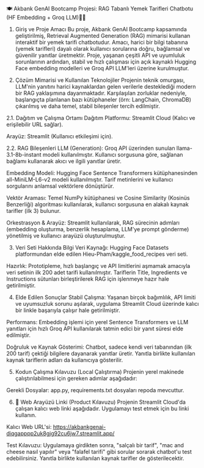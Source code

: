 
🍽️ Akbank GenAI Bootcamp Projesi: RAG Tabanlı Yemek Tarifleri Chatbotu (HF Embedding + Groq LLM)🥐🍳
1. Giriş ve Proje Amacı
Bu proje, Akbank GenAI Bootcamp kapsamında geliştirilmiş, Retrieval Augmented Generation (RAG) mimarisi kullanan interaktif bir yemek tarifi chatbotudur. Amacı, harici bir bilgi tabanına (yemek tarifleri) dayalı olarak kullanıcı sorularına doğru, bağlamsal ve güvenilir yanıtlar üretmektir. Proje, yaşanan çeşitli API ve uyumluluk sorunlarının ardından, stabil ve hızlı çalışması için açık kaynaklı Hugging Face embedding modelleri ve Groq API LLM'leri üzerine kurulmuştur.

2. Çözüm Mimarisi ve Kullanılan Teknolojiler
Projenin teknik omurgası, LLM'nin yanıtını harici kaynaklardan gelen verilerle desteklediği modern bir RAG yaklaşımına dayanmaktadır. Karşılaşılan zorluklar nedeniyle, başlangıçta planlanan bazı kütüphaneler (örn: LangChain, ChromaDB) çıkarılmış ve daha temel, stabil bileşenler tercih edilmiştir.

2.1. Dağıtım ve Çalışma Ortamı
Dağıtım Platformu: Streamlit Cloud (Kalıcı ve erişilebilir URL sağlar).

Arayüz: Streamlit (Kullanıcı etkileşimi için).

2.2. RAG Bileşenleri
LLM (Generation): Groq API üzerinden sunulan llama-3.1-8b-instant modeli kullanılmıştır. Kullanıcı sorgusuna göre, sağlanan bağlamı kullanarak akıcı ve ilgili yanıtlar üretir.

Embedding Modeli: Hugging Face Sentence Transformers kütüphanesinden all-MiniLM-L6-v2 modeli kullanılmıştır. Tarif metinlerini ve kullanıcı sorgularını anlamsal vektörlere dönüştürür.

Vektör Araması: Temel NumPy kütüphanesi ve Cosine Similarity (Kosinüs Benzerliği) algoritması kullanılarak, kullanıcı sorgusuna en alakalı kaynak tarifler (ilk 3) bulunur.

Orkestrasyon & Arayüz: Streamlit kullanılarak, RAG sürecinin adımları (embedding oluşturma, benzerlik hesaplama, LLM'ye prompt gönderme) yönetilmiş ve kullanıcı arayüzü oluşturulmuştur.

3. Veri Seti Hakkında Bilgi
Veri Kaynağı: Hugging Face Datasets platformundan elde edilen Hieu-Pham/kaggle_food_recipes veri seti.

Hazırlık: Prototipleme, hızlı başlangıç ve API limitlerini aşmamak amacıyla veri setinin ilk 200 adet tarifi kullanılmıştır. Tariflerin Title, Ingredients ve Instructions sütunları birleştirilerek RAG için işlenmeye hazır hale getirilmiştir.

4. Elde Edilen Sonuçlar
Stabil Çalışma: Yaşanan birçok bağımlılık, API limiti ve uyumsuzluk sorunu aşılarak, uygulama Streamlit Cloud üzerinde kalıcı bir linkle başarıyla çalışır hale getirilmiştir.

Performans: Embedding işlemi için yerel Sentence Transformers ve LLM yanıtları için hızlı Groq API kullanılarak tatmin edici bir yanıt süresi elde edilmiştir.

Doğruluk ve Kaynak Gösterimi: Chatbot, sadece kendi veri tabanından (ilk 200 tarif) çektiği bilgilere dayanarak yanıtlar üretir. Yanıtla birlikte kullanılan kaynak tariflerin adları da kullanıcıya gösterilir.

5. Kodun Çalışma Kılavuzu (Local Çalıştırma)
Projenin yerel makinede çalıştırılabilmesi için gereken adımlar aşağıdadır:

Gerekli Dosyalar: app.py, requirements.txt dosyaları repoda mevcuttur.


6. 🔗 Web Arayüzü Linki (Product Kılavuzu)
Projenin Streamlit Cloud'da çalışan kalıcı web linki aşağıdadır. Uygulamayı test etmek için bu linki kullanın.

Kalıcı Web URL'si:
https://akbankgenai-diqgapppp2uk8gjg92cu6jw7.streamlit.app/

Test Kılavuzu: Uygulamaya girdikten sonra, "salçalı bir tarif", "mac and cheese nasıl yapılır" veya "falafel tarifi" gibi sorular sorarak chatbot'u test edebilirsiniz. Yanıtla birlikte kullanılan kaynak tarifler de gösterilecektir.
